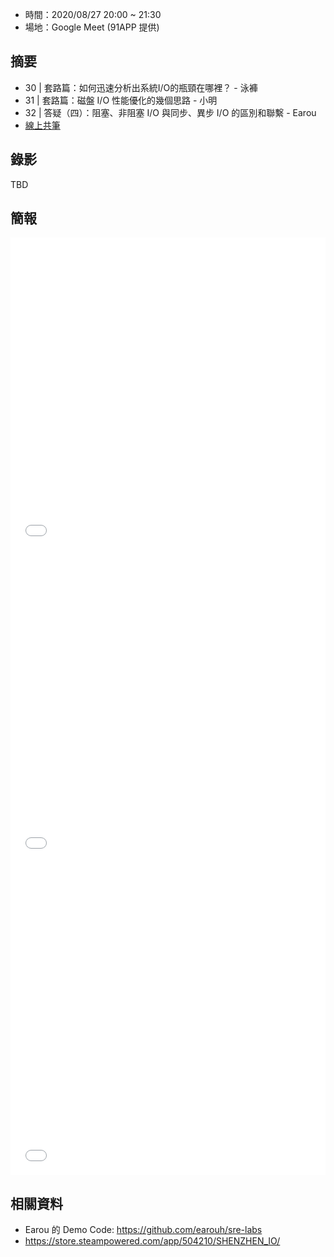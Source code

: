 
* 時間：2020/08/27 20:00 ~ 21:30
* 場地：Google Meet (91APP 提供)

## 摘要

* 30 | 套路篇：如何迅速分析出系統I/O的瓶頸在哪裡？ - 泳褲
* 31 | 套路篇：磁盤 I/O 性能優化的幾個思路 - 小明
* 32 | 答疑（四）：阻塞、非阻塞 I/O 與同步、異步 I/O 的區別和聯繫 - Earou
* [線上共筆](https://hackmd.io/@t18NtqosQuCL3YbId5boEg/rkK9LzrXw)


## 錄影

TBD

## 簡報

<embed src="/pdf/Linux/30.pdf" type="application/pdf" width="100%" height="500px" />
<embed src="/pdf/Linux/31.pdf" type="application/pdf" width="100%" height="500px" />
<embed src="/pdf/Linux/32.pdf" type="application/pdf" width="100%" height="500px" />


## 相關資料

* Earou 的 Demo Code: https://github.com/earouh/sre-labs
* https://store.steampowered.com/app/504210/SHENZHEN_IO/
